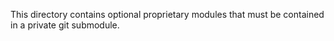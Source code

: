 This directory contains optional proprietary modules that must be contained in a private git submodule.
